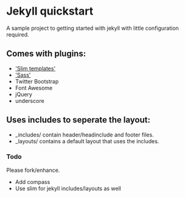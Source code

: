 # Jekyll quickstart
A sample project to getting started with jekyll with little configuration
required.

## Comes with plugins:
* ['Slim templates'](http://slim-lang.com/)
* ['Sass'](http://sass-lang.com/)
* Twitter Bootstrap
* Font Awesome
* jQuery
* underscore

## Uses includes to seperate the layout:
* _includes/ contain header/headinclude and footer files.
* _layouts/ contains a default layout that uses the includes.

### Todo
Please fork/enhance.
* Add compass
* Use slim for jekyll includes/layouts as well
